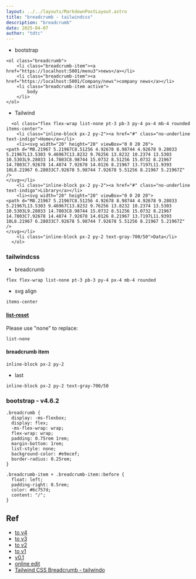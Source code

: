 ```yaml
---
layout: ../../layouts/MarkdownPostLayout.astro
title: "breadcrumb - tailwindcss"
description: "breadcrumb"
date: 2025-04-07
author: "tdtc"
---
```


- bootstrap
```
<ol class="breadcrumb">
    <li class="breadcrumb-item"><a href="https://localhost:5001/menu3">news</a></li>
    <li class="breadcrumb-item"><a href="https://localhost:5001/Company/news">company news</a></li>
    <li class="breadcrumb-item active">
        body
    </li>
</ol>
```
- Tailwind
```
  <ol class="flex flex-wrap list-none pt-3 pb-3 py-4 px-4 mb-4 rounded items-center">
    <li class="inline-block px-2 py-2"><a href="#" class="no-underline text-indigo">Home</a></li>
    <li><svg width="20" height="20" viewBox="0 0 20 20">
<path d="M8.21967 5.21967C8.51256 4.92678 8.98744 4.92678 9.28033 5.21967L13.5303 9.46967C13.8232 9.76256 13.8232 10.2374 13.5303 10.5303L9.28033 14.7803C8.98744 15.0732 8.51256 15.0732 8.21967 14.7803C7.92678 14.4874 7.92678 14.0126 8.21967 13.7197L11.9393 10L8.21967 6.28033C7.92678 5.98744 7.92678 5.51256 8.21967 5.21967Z" />
</svg></li>
    <li class="inline-block px-2 py-2"><a href="#" class="no-underline text-indigo">Library</a></li>
    <li><svg width="20" height="20" viewBox="0 0 20 20">
<path d="M8.21967 5.21967C8.51256 4.92678 8.98744 4.92678 9.28033 5.21967L13.5303 9.46967C13.8232 9.76256 13.8232 10.2374 13.5303 10.5303L9.28033 14.7803C8.98744 15.0732 8.51256 15.0732 8.21967 14.7803C7.92678 14.4874 7.92678 14.0126 8.21967 13.7197L11.9393 10L8.21967 6.28033C7.92678 5.98744 7.92678 5.51256 8.21967 5.21967Z" />
</svg></li>
    <li class="inline-block px-2 py-2 text-gray-700/50">Data</li>
  </ol>
```

### tailwindcss
- breadcrumb
```
flex flex-wrap list-none pt-3 pb-3 py-4 px-4 mb-4 rounded
```
- svg align
```
items-center
```

#### [list-reset](https://v1.tailwindcss.com/docs/upgrading-to-v1#8-remove-any-usage-of-list-reset)
Please use "none" to replace:
```
list-none
```

#### breadcrumb item
```
inline-block px-2 py-2
```
- last
```
inline-block px-2 py-2 text-gray-700/50
```

### bootstrap - v4.6.2
```
.breadcrumb {
  display: -ms-flexbox;
  display: flex;
  -ms-flex-wrap: wrap;
  flex-wrap: wrap;
  padding: 0.75rem 1rem;
  margin-bottom: 1rem;
  list-style: none;
  background-color: #e9ecef;
  border-radius: 0.25rem;
}

.breadcrumb-item + .breadcrumb-item::before {
  float: left;
  padding-right: 0.5rem;
  color: #6c757d;
  content: "/";
}
```

## Ref
- [to v4](https://tailwindcss.com/docs/upgrade-guide)
- [to v3](https://v3.tailwindcss.com/docs/upgrade-guide)
- [to v2](https://v2.tailwindcss.com/docs/upgrading-to-v2)
- [to v1](https://v1.tailwindcss.com/docs/upgrading-to-v1)
- [v0.1](https://github.com/awssat/tailwindo/blob/master/src/Framework/BootstrapFramework.php)
- [online edit](https://play.tailwindcss.com/)
- [Tailwind CSS Breadcrumb - tailwindo](https://github.com/awssat/tailwindo/blob/master/src/Framework/BootstrapFramework.php#L557)
